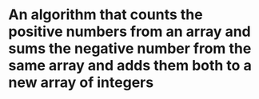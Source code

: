 # An algorithm that counts the positive numbers from an array and sums the negative number from the same array and adds them both to a new array of integers
